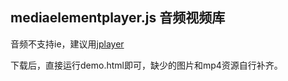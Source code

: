 ## mediaelementplayer.js 音频视频库

音频不支持ie，建议用[jplayer](http://jplayer.org)

下载后，直接运行demo.html即可，缺少的图片和mp4资源自行补齐。
